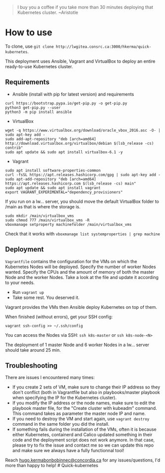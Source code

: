 > I buy you a coffee if you take more than 30 minutes deploying that Kubernetes cluster. ~Aristotle

# How to use

To clone, use `git clone http://lwgitea.consrc.ca:3000/hkerma/quick-kubernetes`.

This deployment uses Ansible, Vagrant and VirtualBox to deploy an entire ready-to-use Kubernetes cluster.

## Requirements

- Ansible (install with pip for latest version) and requirements
```
curl https://bootstrap.pypa.io/get-pip.py -o get-pip.py
python3 get-pip.py --user
python3 -m pip install ansible
```
- VirtualBox
```
wget -q https://www.virtualbox.org/download/oracle_vbox_2016.asc -O- | sudo apt-key add -
sudo add-apt-repository "deb [arch=amd64] http://download.virtualbox.org/virtualbox/debian $(lsb_release -cs) contrib"
sudo apt update && sudo apt install virtualbox-6.1 -y
```
- Vagrant
```
sudo apt install software-properties-common
curl -fsSL https://apt.releases.hashicorp.com/gpg | sudo apt-key add -
sudo apt-add-repository "deb [arch=amd64] https://apt.releases.hashicorp.com $(lsb_release -cs) main"
sudo apt update && sudo apt install vagrant
export VAGRANT_EXPERIMENTAL="dependency_provisioners"
```

If you run on a lw... server, you should move the default VirtualBox folder to /main as that is where the storage is.
```
sudo mkdir /main/virtualbox_vms
sudo chmod 777 /main/virtualbox_vms -R
vboxmanage setproperty machinefolder /main/virtualbox_vms
```

Check that it works with `vboxmanage list systemproperties | grep machine`

## Deployment

`Vagrantfile` contains the configuration for the VMs on which the Kubernetes Nodes will be deployed. Specify the number of worker Nodes wanted. Specify the CPUs and the amount of memory of both the master Node and the worker Nodes.
Take a look at the file and update it according to your needs.

- Run `vagrant up`
- Take some rest. You deserved it.

Vagrant provides the VMs then Ansible deploy Kubernetes on top of them.

When finished (without errors), get your SSH config:
```
vagrant ssh-config >> ~/.ssh/config
```
You can access the Nodes via SSH: `ssh k8s-master` or `ssh k8s-node-<N>`

The deployment of 1 master Node and 6 worker Nodes in a lw... server should take around 25 min.

## Troubleshooting

There are issues I encountered many times:
- If you create 2 sets of VM, make sure to change their IP address so they don't conflict (both in Vagrantfile but also in playbooks/master playbook when specifying the IP for the Kubernetes cluster).
- If you modify the IP address or the node names, make sure to edit the playbook master file, for the "Create cluster with kubeadm" command. This command takes as parameter the master node IP and name.
- If you need to destroy the VM and start again, use `vagrant destroy` command in the same folder you did the install.
- If something fails during the installation of the VMs, often it is because either Kubernetes, containerd and Calico updated something in their code and the deployment script does not work anymore. In that case, please try to fix the issue and contact me so we can update this repo and make sure we always have a fully functionnal tool!


Reach hugo.kermabonbobinnec@concordia.ca for any issues/questions, I'd more than happy to help!
#   Q u i c k - k u b e r n e t e s  
 